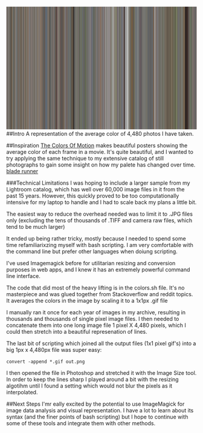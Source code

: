 ![colors](https://raw.githubusercontent.com/calebsavage/itp-data-art/master/section1/self-portrait/render.png)
##Intro
A representation of the average color of 4,480 photos I have taken. 

##Inspiration
[The Colors Of Motion](https://thecolorsofmotion.com/) makes beautiful posters showing the average color of each frame in a movie. It's quite beautiful, and I wanted to try applying the same technique to my extensive catalog of still photographs to gain some insight on how my palete has changed over time.
[blade runner](https://raw.githubusercontent.com/calebsavage/itp-data-art/master/section1/self-portrait/bladerunner.png)

###Technical Limitations
I was hoping to include a larger sample from my Lightroom catalog, which has well over 60,000 image files in it from the past 15 years. However, this quickly proved to be too computationally intensive for my laptop to handle and I had to scale back my plans a little bit.

The easiest way to reduce the overhead needed was to limit it to .JPG files only (excluding the tens of thousands of .TIFF and camera raw files, which tend to be much larger)


It ended up being rather tricky, mostly because I needed to spend some time refamiliarixzing myself with bash scripting. I am very comfortable with the command line but prefer other languages when doiung scripting.

I've used Imagemagick before for utilitarian resizing and conversion purposes in web apps, and I knew it has an extremely powerful command line interface. 

The code that did most of the heavy lifting is in the colors.sh file. It's no masterpiece and was glued together from Stackoverflow and reddit topics. It averages the colors in the image by scaling it to a 1x1px .gif file

I manually ran it once for each year of images in my archive, resulting in thousands and thousands of single pixel image files. I then needed to concatenate them into one long image file 1 pixel X 4,480 pixels, which I could then stretch into a beautiful represenation of lines.

The last bit of scripting which joined all the output files (1x1 pixel gif's) into a big 1px x 4,480px file was super easy: 

```
convert -append *.gif out.png
```

I then opened the file in Photoshop and stretched it with the Image Size tool. In order to keep the lines sharp I played around a bit with the resizing algotihm until I found a setting which would not blur the pixels as it interpolated.

##Next Steps
I'mr eally excited by the potential to use ImageMagick for image data analysis and visual representation. I have a lot to learn about its syntax (and the finer points of bash scripting) but I hope to continue with some of these tools and integrate them with other methods. 
